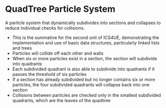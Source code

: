 # QuadTree Particle System
A particle system that dynamically subdivides into sections and collapses to reduce individual checks for collisions.
* This is the summative for the second unit of ICS4UE, demonstrating the implementation and use of basic data structures, particularly linked lists and trees
* Particles will collide off each other and walls
* When six or more particles exist in a section, the section will subdivide into quadrants
* Each subdivided quadrant is also able to subdivide into quadrants if it passes the threshold of six particles
* If a section has already subdivided but no longer contains six or more particles, the four subdivided quadrants will collapse back into one section
* Collisions between particles are checked only in the smallest subdivided quadrants, which are the leaves of the quadtree